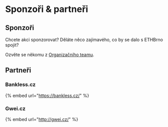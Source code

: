 # Sponzoři & partneři

## Sponzoři

Chcete akci sponzorovat? Děláte něco zajímavého, co by se dalo s ETHBrno spojit?

Ozvěte se někomu z [Organizačního teamu](./#organizacni-team).

## Partneři

### Bankless.cz

{% embed url="https://bankless.cz/" %}

### Gwei.cz

{% embed url="http://gwei.cz/" %}

